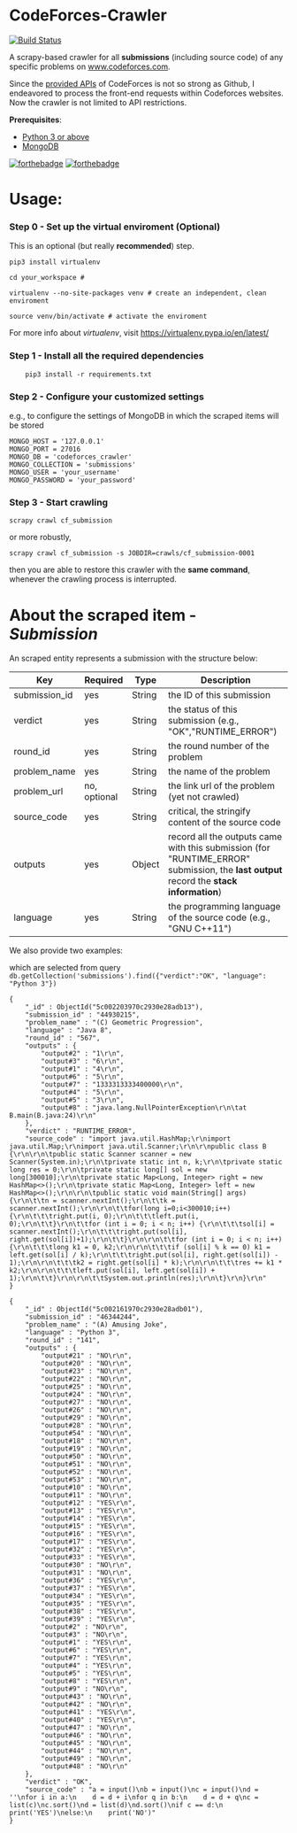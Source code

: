 # CodeForces-Crawler 
[![Build Status](https://travis-ci.org/jaki2012/codeforces_crawler.svg?branch=master)](https://travis-ci.org/jaki2012/codeforces_crawler)


A scrapy-based crawler for all **submissions** (including source code) of any specific problems on www.codeforces.com.

Since the [provided APIs](https://codeforces.com/api/help/objects) of CodeForces is not so strong as Github, I endeavored to process the front-end requests within Codeforces websites. Now the crawler is not limited to API restrictions.  

**Prerequisites**:  
- [Python 3 or above](https://www.python.org/)
- [MongoDB](https://www.mongodb.com/)

[![forthebadge](https://forthebadge.com/images/badges/made-with-python.svg)](https://forthebadge.com)
[![forthebadge](https://forthebadge.com/images/badges/built-by-codebabes.svg)](https://forthebadge.com)

# Usage:
### Step 0 - Set up the virtual enviroment (Optional)
This is an optional (but really **recommended**) step.
```
pip3 install virtualenv

cd your_workspace # 

virtualenv --no-site-packages venv # create an independent, clean enviroment

source venv/bin/activate # activate the enviroment
```
For more info about *virtualenv*, visit https://virtualenv.pypa.io/en/latest/

### Step 1 - Install all the required dependencies
```
    pip3 install -r requirements.txt
```

### Step 2 - Configure your customized settings 
e.g., to configure the settings of MongoDB in which the scraped items will be stored
```
MONGO_HOST = '127.0.0.1'
MONGO_PORT = 27016
MONGO_DB = 'codeforces_crawler'
MONGO_COLLECTION = 'submissions'
MONGO_USER = 'your_username'
MONGO_PASSWORD = 'your_password'
```

### Step 3 - Start crawling
```
scrapy crawl cf_submission
```
or more robustly,
```
scrapy crawl cf_submission -s JOBDIR=crawls/cf_submission-0001
```
then you are able to restore this crawler with the **same command**, whenever the crawling process is interrupted.


# About the scraped item - *Submission*
An scraped entity represents a submission with the structure below:

| Key           | Required     | Type   | Description                                                                                                                    |
| ------------- | ------------ | ------ | ------------------------------------------------------------------------------------------------------------------------------ |
| submission_id | yes          | String | the ID of this submission                                                                                                      |
| verdict       | yes          | String | the status of this submission (e.g., "OK","RUNTIME_ERROR")                                                                                                  |
| round_id      | yes          | String | the round number of the problem                                                                                                |
| problem_name  | yes          | String | the name of the problem                                                                                                        |
| problem_url   | no, optional | String | the link url of the problem (yet not crawled)                                                                                       |
| source_code   | yes          | String | critical, the stringify content of the source code                                                                             |
| outputs       | yes          | Object | record all the outputs came with this submission (for "RUNTIME_ERROR" submission, the **last output** record the **stack information**) |
| language      | yes          | String | the programming language of the source code (e.g., "GNU C++11")   |
 
We also provide two examples:

which are selected from query `db.getCollection('submissions').find({"verdict":"OK", "language": "Python 3"})`
```
{
    "_id" : ObjectId("5c002203970c2930e28adb13"),
    "submission_id" : "44930215",
    "problem_name" : "(C) Geometric Progression",
    "language" : "Java 8",
    "round_id" : "567",
    "outputs" : {
        "output#2" : "1\r\n",
        "output#3" : "6\r\n",
        "output#1" : "4\r\n",
        "output#6" : "5\r\n",
        "output#7" : "1333313333400000\r\n",
        "output#4" : "5\r\n",
        "output#5" : "3\r\n",
        "output#8" : "java.lang.NullPointerException\r\n\tat B.main(B.java:24)\r\n"
    },
    "verdict" : "RUNTIME_ERROR",
    "source_code" : "import java.util.HashMap;\r\nimport java.util.Map;\r\nimport java.util.Scanner;\r\n\r\npublic class B {\r\n\r\n\tpublic static Scanner scanner = new Scanner(System.in);\r\n\tprivate static int n, k;\r\n\tprivate static long res = 0;\r\n\tprivate static long[] sol = new long[300010];\r\n\tprivate static Map<Long, Integer> right = new HashMap<>();\r\n\tprivate static Map<Long, Integer> left = new HashMap<>();\r\n\r\n\tpublic static void main(String[] args) {\r\n\t\tn = scanner.nextInt();\r\n\t\tk = scanner.nextInt();\r\n\r\n\t\tfor(long i=0;i<300010;i++) {\r\n\t\t\tright.put(i, 0);\r\n\t\t\tleft.put(i, 0);\r\n\t\t}\r\n\t\tfor (int i = 0; i < n; i++) {\r\n\t\t\tsol[i] = scanner.nextInt();\r\n\t\t\tright.put(sol[i], right.get(sol[i])+1);\r\n\t\t}\r\n\r\n\t\tfor (int i = 0; i < n; i++) {\r\n\t\t\tlong k1 = 0, k2;\r\n\r\n\t\t\tif (sol[i] % k == 0) k1 = left.get(sol[i] / k);\r\n\t\t\tright.put(sol[i], right.get(sol[i]) - 1);\r\n\r\n\t\t\tk2 = right.get(sol[i] * k);\r\n\r\n\t\t\tres += k1 * k2;\r\n\r\n\t\t\tleft.put(sol[i], left.get(sol[i]) + 1);\r\n\t\t}\r\n\r\n\t\tSystem.out.println(res);\r\n\t}\r\n}\r\n"
}

{
    "_id" : ObjectId("5c002161970c2930e28adb01"),
    "submission_id" : "46344244",
    "problem_name" : "(A) Amusing Joke",
    "language" : "Python 3",
    "round_id" : "141",
    "outputs" : {
        "output#21" : "NO\r\n",
        "output#20" : "NO\r\n",
        "output#23" : "NO\r\n",
        "output#22" : "NO\r\n",
        "output#25" : "NO\r\n",
        "output#24" : "NO\r\n",
        "output#27" : "NO\r\n",
        "output#26" : "NO\r\n",
        "output#29" : "NO\r\n",
        "output#28" : "NO\r\n",
        "output#54" : "NO\r\n",
        "output#18" : "NO\r\n",
        "output#19" : "NO\r\n",
        "output#50" : "NO\r\n",
        "output#51" : "NO\r\n",
        "output#52" : "NO\r\n",
        "output#53" : "NO\r\n",
        "output#10" : "NO\r\n",
        "output#11" : "NO\r\n",
        "output#12" : "YES\r\n",
        "output#13" : "YES\r\n",
        "output#14" : "YES\r\n",
        "output#15" : "YES\r\n",
        "output#16" : "YES\r\n",
        "output#17" : "YES\r\n",
        "output#32" : "YES\r\n",
        "output#33" : "YES\r\n",
        "output#30" : "NO\r\n",
        "output#31" : "NO\r\n",
        "output#36" : "YES\r\n",
        "output#37" : "YES\r\n",
        "output#34" : "YES\r\n",
        "output#35" : "YES\r\n",
        "output#38" : "YES\r\n",
        "output#39" : "YES\r\n",
        "output#2" : "NO\r\n",
        "output#3" : "NO\r\n",
        "output#1" : "YES\r\n",
        "output#6" : "YES\r\n",
        "output#7" : "YES\r\n",
        "output#4" : "YES\r\n",
        "output#5" : "YES\r\n",
        "output#8" : "YES\r\n",
        "output#9" : "NO\r\n",
        "output#43" : "NO\r\n",
        "output#42" : "NO\r\n",
        "output#41" : "YES\r\n",
        "output#40" : "YES\r\n",
        "output#47" : "NO\r\n",
        "output#46" : "NO\r\n",
        "output#45" : "NO\r\n",
        "output#44" : "NO\r\n",
        "output#49" : "NO\r\n",
        "output#48" : "NO\r\n"
    },
    "verdict" : "OK",
    "source_code" : "a = input()\nb = input()\nc = input()\nd = ''\nfor i in a:\n    d = d + i\nfor q in b:\n    d = d + q\nc = list(c)\nc.sort()\nd = list(d)\nd.sort()\nif c == d:\n    print('YES')\nelse:\n    print('NO')"
}

```
